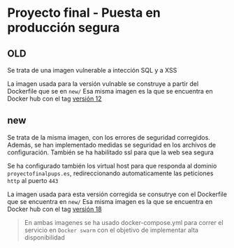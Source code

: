 # Proyecto final - Puesta en producción segura

## OLD

Se trata de una imagen vulnerable a intección SQL y a XSS

La imagen usada para la versión vulnable se construye a partir del Dockerfile que se en `new/`
Esa misma imagen es la que se encuentra en Docker hub con el tag [versión 12](https://hub.docker.com/r/ikersolozabal/proyecto_final_pups)

## new

Se trata de la misma imagen, con los errores de seguridad corregidos.
Además, se han implementado medidas se seguridad en los archivos de configuración.
También se ha habilitado ssl para que la web sea segura

Se ha configurado también los virtual host para que responda al dominio `proyectofinalpups.es`, redireccionando automaticamente las peticiones `http` al puerto `443`

La imagen usada para esta versión corregida se consutrye con el Dockerfile que se encuentra en  `new/`
Esa misma imagen es la que se encuentra en Docker hub con el tag [versión 18](https://hub.docker.com/r/ikersolozabal/proyecto_final_pups)


> En ambas imagenes se ha usado docker-compose.yml para correr el servicio en `Docker swarm` con el objetivo de implementar alta disponibilidad 
